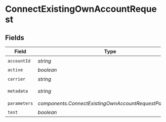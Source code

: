 # ConnectExistingOwnAccountRequest


## Fields

| Field                                                   | Type                                                    | Required                                                | Description                                             | Example                                                 |
| ------------------------------------------------------- | ------------------------------------------------------- | ------------------------------------------------------- | ------------------------------------------------------- | ------------------------------------------------------- |
| `accountId`                                             | *string*                                                | :heavy_check_mark:                                      | N/A                                                     | 321123                                                  |
| `active`                                                | *boolean*                                               | :heavy_minus_sign:                                      | N/A                                                     |                                                         |
| `carrier`                                               | *string*                                                | :heavy_check_mark:                                      | N/A                                                     | fedex                                                   |
| `metadata`                                              | *string*                                                | :heavy_minus_sign:                                      | N/A                                                     | FEDEX Account                                           |
| `parameters`                                            | *components.ConnectExistingOwnAccountRequestParameters* | :heavy_check_mark:                                      | N/A                                                     |                                                         |
| `test`                                                  | *boolean*                                               | :heavy_minus_sign:                                      | N/A                                                     | false                                                   |